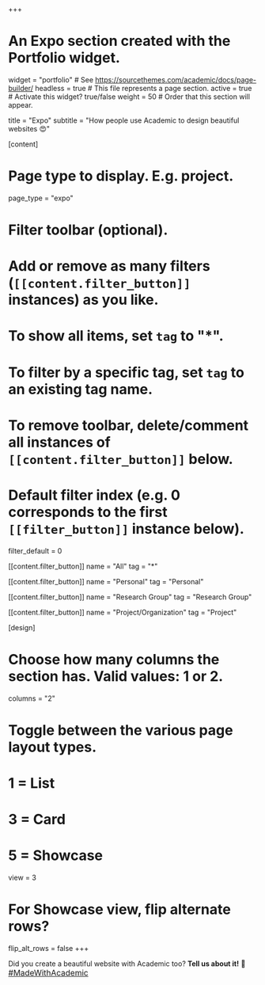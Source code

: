+++
# An Expo section created with the Portfolio widget.
widget = "portfolio"  # See https://sourcethemes.com/academic/docs/page-builder/
headless = true  # This file represents a page section.
active = true  # Activate this widget? true/false
weight = 50  # Order that this section will appear.

title = "Expo"
subtitle = "How people use Academic to design beautiful websites 😍"

[content]
  # Page type to display. E.g. project.
  page_type = "expo"
  
  # Filter toolbar (optional).
  # Add or remove as many filters (`[[content.filter_button]]` instances) as you like.
  # To show all items, set `tag` to "*".
  # To filter by a specific tag, set `tag` to an existing tag name.
  # To remove toolbar, delete/comment all instances of `[[content.filter_button]]` below.
  
  # Default filter index (e.g. 0 corresponds to the first `[[filter_button]]` instance below).
  filter_default = 0
  
  [[content.filter_button]]
    name = "All"
    tag = "*"
  
  [[content.filter_button]]
    name = "Personal"
    tag = "Personal"
  
  [[content.filter_button]]
    name = "Research Group"
    tag = "Research Group"
  
  [[content.filter_button]]
    name = "Project/Organization"
    tag = "Project"

[design]
  # Choose how many columns the section has. Valid values: 1 or 2.
  columns = "2"

  # Toggle between the various page layout types.
  #   1 = List
  #   3 = Card
  #   5 = Showcase
  view = 3

  # For Showcase view, flip alternate rows?
  flip_alt_rows = false
+++

Did you create a beautiful website with Academic too? **Tell us about it!** 🤗 <span class="ml-3">
<a class="btn btn-primary" style="font-size: 1rem; margin-bottom: 1rem;" href="https://twitter.com/intent/tweet?text=I'm creating a beautiful website from Markdown using the awesome Academic framework by %40GeorgeCushen!&amp;hashtags=MadeWithAcademic&amp;url=https://sourcethemes.com" target="_blank"><i class="fab fa-twitter pr-1"></i>#MadeWithAcademic</a></span>
